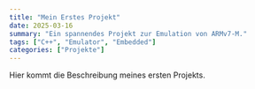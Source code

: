 ```yaml
---
title: "Mein Erstes Projekt"
date: 2025-03-16
summary: "Ein spannendes Projekt zur Emulation von ARMv7-M."
tags: ["C++", "Emulator", "Embedded"]
categories: ["Projekte"]
---
```

Hier kommt die Beschreibung meines ersten Projekts.
